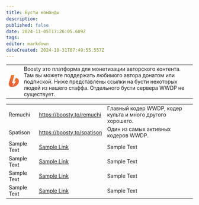 ```yaml
---
title: Бусти команды
description: 
published: false
date: 2024-11-05T17:26:05.609Z
tags: 
editor: markdown
dateCreated: 2024-10-31T07:49:55.557Z
---
```


<table class="desc">
  <tr>
		<td><img src="/boosty.png" width="128"></td>
    <td>Boosty это платформа для монетизации авторского контента. Там вы можете поддержать любимого автора донатом или подпиской. Ниже представлены ссылки на бусти некоторых людей из нашего стаффа. Отдельного бусти сервера WWDP не существует.</td>
	</tr>
</table>
<table class="peop">
	<tr>
    <td>Remuchi</td>
    <td><a href="	https://boosty.to/remuchi">https://boosty.to/remuchi</a></td>
    <td>Главный кодер WWDP, кодер культа и много другого хорошего.</td>
	</tr>
  <tr>
    <td>Spatison</td>
    <td><a href="https://boosty.to/spatison">https://boosty.to/spatison</a></td>
    <td>Один из самых активных кодеров WWDP.</td>
	</tr>
  <tr>
    <td>Sample Text</td>
    <td><a href="">Sample Link</a></td>
    <td>Sample Text</td>
	</tr>
  <tr>
    <td>Sample Text</td>
    <td><a href="">Sample Link</a></td>
    <td>Sample Text</td>
	</tr>
  <tr>
    <td>Sample Text</td>
    <td><a href="">Sample Link</a></td>
    <td>Sample Text</td>
	</tr>
  <tr>
    <td>Sample Text</td>
    <td><a href="">Sample Link</a></td>
    <td>Sample Text</td>
	</tr>
</table>